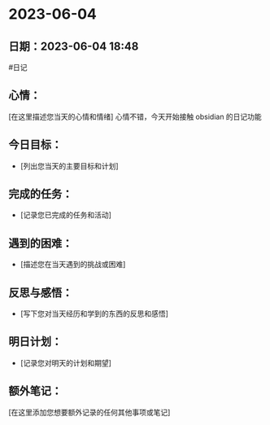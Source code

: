 # 2023-06-04

## 日期：2023-06-04 18:48

#日记 

## 心情：

[在这里描述您当天的心情和情绪]
心情不错，今天开始接触 obsidian 的日记功能

## 今日目标：

- [列出您当天的主要目标和计划]

## 完成的任务：

- [记录您已完成的任务和活动]

## 遇到的困难：

- [描述您在当天遇到的挑战或困难]

## 反思与感悟：

- [写下您对当天经历和学到的东西的反思和感悟]

## 明日计划：

- [记录您对明天的计划和期望]

## 额外笔记：

[在这里添加您想要额外记录的任何其他事项或笔记]
